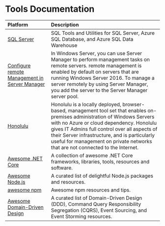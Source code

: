 # Tools Documentation
|Platform|Description|
|:--|:--|
|[SQL Server](https://github.com/MicrosoftDocs/sql-docs/blob/live/docs/tools/overview-sql-tools.md)|SQL Tools and Utilities for SQL Server, Azure SQL Database, and Azure SQL Data Warehouse|
|[Configure remote Management in Server Manager](https://github.com/MicrosoftDocs/windowsserverdocs/blob/master/WindowsServerDocs/administration/server-manager/configure-remote-management-in-server-manager.md)|In Windows Server, you can use Server Manager to perform management tasks on remote servers. remote management is enabled by default on servers that are running Windows Server 2016. To manage a server remotely by using Server Manager, you add the server to the Server Manager server pool.|
|[Honolulu](https://github.com/MicrosoftDocs/windowsserverdocs/blob/master/WindowsServerDocs/manage/honolulu/honolulu.md)|Honolulu is a locally deployed, browser-based, management tool set that enables on-premises administration of Windows Servers with no Azure or cloud dependency. Honolulu gives IT Admins full control over all aspects of their Server infrastructure, and is particularly useful for management on private networks that are not connected to the Internet.|
|[Awesome .NET Core](https://github.com/thangchung/awesome-dotnet-core)|A collection of awesome .NET Core frameworks, libraries, tools, resources and software.|
|[Awesome Node.js](https://github.com/sindresorhus/awesome-nodejs)|A curated list of delightful Node.js packages and resources.|
|[awesome npm](https://github.com/sindresorhus/awesome-npm)|Awesome npm resources and tips.|
|[Awesome Domain-Driven Design](https://github.com/heynickc/awesome-ddd)|A curated list of Domain-Driven Design (DDD), Command Query Responsibility Segregation (CQRS), Event Sourcing, and Event Storming resources.|

